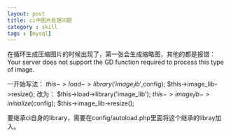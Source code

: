 ```yaml
---
layout: post
title: ci中图片处理问题
category : skill
tags : [mysql]
---
```


在循环生成压缩图片的时候出现了，第一张会生成缩略图，其他的都是报错： Your server does not support the GD function required to process this type of image.

一开始写法：
$this->load->library('image_lib',$config); 
$this->image_lib->resize();
改为：
$this->load->library('image_lib'); 
$this->image_lib->initialize($config);
$this->image_lib->resize();


要继承ci自身的library，需要在config/autoload.php里面将这个继承的libray加入。
